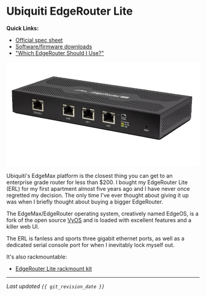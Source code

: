 # Ubiquiti EdgeRouter Lite

**Quick Links:**
* [Official spec sheet](https://dl.ubnt.com/datasheets/edgemax/EdgeRouter_DS.pdf)
* [Software/firmware downloads](https://www.ui.com/download/edgemax/edgerouter-lite)
* ["Which EdgeRouter Should I Use?"](https://help.ubnt.com/hc/en-us/articles/219652227--EdgeRouter-Which-EdgeRouter-Should-I-Use-)

![EdgeRouter Lite](../img/erl.jpg)

Ubiquiti's EdgeMax platform is the closest thing you can get to an enterprise
grade router for less than $200. I bought my EdgeRouter Lite (ERL) for my first
apartment almost five years ago and I have never once regretted my decision.
The only time I've ever thought about giving it up was when I briefly thought
about buying a bigger EdgeRouter.

The EdgeMax/EdgeRouter operating system, creatively named EdgeOS, is a fork of
the open source [VyOS](https://vyos.io/) and is loaded with excellent features
and a killer web UI.

The ERL is fanless and sports three gigabit ethernet ports, as well as a
dedicated serial console port for when I inevitably lock myself out.

It's also rackmountable:
* [EdgeRouter Lite rackmount kit](http://www.ispsupplies.com/categories/Indoor-Enclosures/KAM-Fab-UB-RM1.html)


---

*Last updated `{{ git_revision_date }}`*
